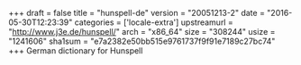 +++
draft = false
title = "hunspell-de"
version = "20051213-2"
date = "2016-05-30T12:23:39"
categories = ['locale-extra']
upstreamurl = "http://www.j3e.de/hunspell/"
arch = "x86_64"
size = "308244"
usize = "1241606"
sha1sum = "e7a2382e50bb515e9761737f9f91e7189c27bc74"
+++
German dictionary for Hunspell